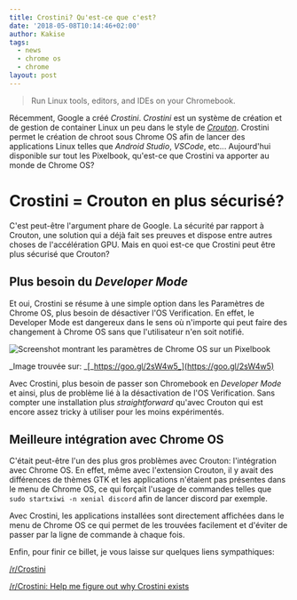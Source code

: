 ```yaml
---
title: Crostini? Qu'est-ce que c'est?
date: '2018-05-08T10:14:46+02:00'
author: Kakise
tags:
  - news
  - chrome os
  - chrome
layout: post
---
```

> Run Linux tools, editors, and IDEs on your Chromebook.

Récemment, Google a créé _Crostini_. _Crostini_ est un système de création et de gestion de container Linux un peu dans le style de [_Crouton_](https://github.com/dnschneid/crouton). Crostini permet le création de chroot sous Chrome OS afin de lancer des applications Linux telles que _Android Studio_, _VSCode_, etc... Aujourd'hui disponible sur tout les Pixelbook, qu'est-ce que Crostini va apporter au monde de Chrome OS?

# Crostini = Crouton en plus sécurisé?

C'est peut-être l'argument phare de Google. La sécurité par rapport à Crouton, une solution qui a déjà fait ses preuves et dispose entre autres choses de l'accélération GPU. Mais en quoi est-ce que Crostini peut être plus sécurisé que Crouton? 

## Plus besoin du  _Developer Mode_

Et oui, Crostini se résume à une simple option dans les Paramètres de Chrome OS, plus besoin de désactiver l'OS Verification. En effet, le Developer Mode est dangereux dans le sens où n'importe qui peut faire des changement à Chrome OS sans que l'utilisateur n'en soit notifié. 

![Screenshot montrant les paramètres de Chrome OS sur un Pixelbook](/images/screenshot-2018-05-02-at-7.20.41-pm.png)

_Image trouvée sur: _[_https://goo.gl/2sW4w5_](https://goo.gl/2sW4w5)

Avec Crostini, plus besoin de passer son Chromebook en _Developer Mode_ et ainsi, plus de problème lié à la désactivation de l'OS Verification. Sans compter une installation plus _straightforward_ qu'avec Crouton qui est encore assez tricky à utiliser pour les moins expérimentés.

## Meilleure intégration avec Chrome OS

C'était peut-être l'un des plus gros problèmes avec Crouton: l'intégration avec Chrome OS. En effet, même avec l'extension Crouton, il y avait des différences de thèmes GTK et les applications n'étaient pas présentes dans le menu de Chrome OS, ce qui forçait l'usage de commandes telles que `sudo startxiwi -n xenial discord` afin de lancer discord par exemple.

Avec Crostini, les applications installées sont directement affichées dans le menu de Chrome OS ce qui permet de les trouvées facilement et d'éviter de passer par la ligne de commande à chaque fois.

Enfin, pour finir ce billet, je vous laisse sur quelques liens sympathiques:

[/r/Crostini](https://www.reddit.com/r/Crostini)

[/r/Crostini: Help me figure out why Crostini exists](https://www.reddit.com/r/Crostini/comments/8haf9z/help_me_figure_out_the_why_of_crostini/)
